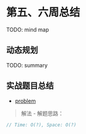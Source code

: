 # 第五、六周总结


TODO: mind map



## 动态规划


TODO: summary




## 实战题目总结




- [problem](link)

> 解法 - 解题思路：


``` swift
// Time: O(?), Space: O(?)

```
